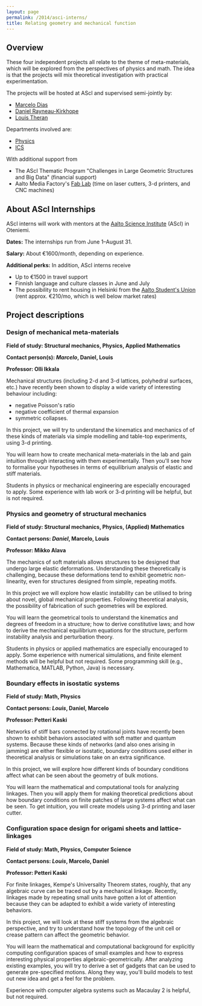 ```yaml
---
layout: page
permalink: /2014/asci-interns/
title: Relating geometry and mechanical function 
---
```


## Overview 

These four independent 
projects all relate to the theme of meta-materials, which 
will be explored from the perspectives of physics and math.  The idea
is that the projects will mix theoretical investigation with 
practical experimentation.

The projects will be hosted at AScI and supervised semi-jointly by:

* [Marcelo Dias][marc]
* [Daniel Rayneau-Kirkhope][dan]
* [Louis Theran][lt]

[dan]: http://users.asci.aalto.fi/daniel/index.html
[marc]: http://your.page.here/
[lt]: http://theran.lt/


Departments involved are:

* [Physics][phys]
* [ICS][ics]

[phys]: http://physics.aalto.fi
[ics]: http://ics.aalto.fi

With additional support from 

* The AScI Thematic Program "Challenges in Large Geometric Structures and Big Data" (financial support)
* Aalto Media Factory's [Fab Lab][fablab] (time on laser cutters, 3-d printers, and CNC machines)

[fablab]: http://mediafactory.aalto.fi/fablab/

## About AScI Internships

AScI interns will work with mentors at the [Aalto Science Institute][asci] (AScI) 
in Oteniemi.  

__Dates:__ The internships run from June 1–August 31.

__Salary:__ About €1600/month, depending on experience.

__Additional perks:__ In addition, AScI interns receive

* Up to €1500 in travel support
* Finnish language and culture classes in June and July
* The possibility to rent housing in Helsinki from the [Aalto Student's Union][ayy] (rent approx. €210/mo, which is well below market rates)

[ascicall]: http://asci.aalto.fi/en/internships/incoming_asci_interns/information_on_asci_internship/
[asci]: http://asci.aalto.fi/
[ayy]: http://ayy.fi/en/housing/

## Project descriptions 

### Design of mechanical meta-materials

__Field of study: Structural mechanics, Physics, Applied Mathematics__

__Contact person(s): _Marcelo_, Daniel, Louis__

__Professor: Olli Ikkala__

Mechanical structures (including 2-d and 3-d lattices, polyhedral 
surfaces, etc.) have recently been shown to display a wide variety of 
interesting behaviour including:

* negative Poisson's ratio
* negative coefficient of thermal expansion
* symmetric collapses.

In this project, we will try to understand the kinematics and mechanics of 
of these kinds of materials via simple modelling and table-top experiments,
using 3-d printing.  

You will learn how to create mechanical meta-materials in the lab and gain intuition 
through interacting with them experimentally. Then you'll see how to formalise your
hypotheses in terms of equilibrium analysis of elastic and stiff materials.

Students in physics or mechanical engineering are especially encouraged
to apply.  Some experience with lab work or 3-d printing will be helpful, 
but is not required.

### Physics and geometry of structural mechanics

__Field of study: Structural mechanics, Physics, (Applied) Mathematics__

__Contact persons: _Daniel_, Marcelo, Louis__

__Professor: Mikko Alava__ 

The mechanics of soft materials allows structures to be designed that undergo large elastic deformations. 
Understanding these theoretically is challenging, because these deformations tend to exhibit 
geometric non-linearity, even for structures designed from simple, repeating motifs.

In this project we will explore how elastic instability can be utilised to 
bring about novel, global mechanical properties. Following theoretical analysis, the possibility of 
fabrication of such geometries will be explored. 

You will learn the geometrical tools to understand the kinematics and degrees of freedom
in a structure; how to derive constitutive laws; and how to derive the mechanical
equilibrium equations for the structure, perform instability analysis and perturbation theory.

Students in physics or applied mathematics are especially encouraged to apply.  Some 
experience with numerical simulations, and finite element methods will be 
helpful but not required.  Some programming skill (e.g., Mathematica, MATLAB, 
Python, Java) is necessary.

### Boundary effects in isostatic systems

__Field of study: Math, Physics__

__Contact persons: _Louis_, Daniel, Marcelo__

__Professor: Petteri Kaski__

Networks of stiff bars connected by rotational joints have recently 
been shown to exhibit behaviors associated with soft matter and 
quantum systems.  Because these kinds of networks (and also ones
arising in jamming) are either flexible or isostatic, boundary 
conditions used either in theoretical analysis or simulations 
take on an extra significance.

In this project, we will explore how different kinds of boundary 
conditions affect what can be seen about the geometry of bulk
motions.

You will learn the mathematical and computational tools for 
analyzing linkages.  Then you will apply them for making 
theoretical predictions about how boundary conditions on
finite patches of large systems affect what can be seen.
To get intuition, you will create models using 3-d printing 
and laser cutter.

### Configuration space design for origami sheets and lattice-linkages

__Field of study: Math, Physics, Computer Science__

__Contact persons: _Louis_, Marcelo, Daniel__

__Professor: Petteri Kaski__

For finite linkages, Kempe's Universality Theorem states, roughly, that
any algebraic curve can be traced out by a mechanical linkage.  Recently,
linkages made by repeating small units have gotten a lot of attention 
because they can be adapted to exhibit a wide variety of interesting 
behaviors.

In this project, we will look at these stiff systems from the algebraic 
perspective, and try to understand how the topology of the unit cell or
crease pattern can affect the geometric behavior.

You will learn the mathematical and computational background for 
explicitly computing configuration spaces of small examples and 
how to express interesting physical properties algebraic-geometrically.
After analyzing existing examples, you will try to derive a set of gadgets 
that can be used to generate pre-specified motions.  Along they 
way, you'll build models to test out new idea and get a feel for 
the problem.

Experience with computer algebra systems such as Macaulay 2 is 
helpful, but not required.



